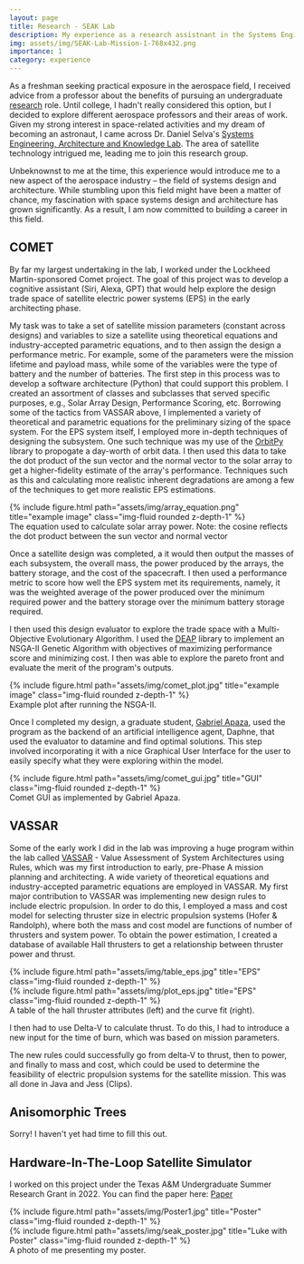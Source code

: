 ```yaml
---
layout: page
title: Research - SEAK Lab
description: My experience as a research assistnant in the Systems Engineering, Architecture and Knowledge Lab
img: assets/img/SEAK-Lab-Mission-1-768x432.png
importance: 1
category: experience
---
```


As a freshman seeking practical exposure in the aerospace field, I received advice from a professor about the benefits of pursuing an undergraduate [research](https://scholar.google.com/citations?user=NCYtE-8AAAAJ&hl=en&oi=ao) role. Until college, I hadn't really considered this option, but I decided to explore different aerospace professors and their areas of work. Given my strong interest in space-related activities and my dream of becoming an astronaut, I came across Dr. Daniel Selva's [Systems Engineering, Architecture and Knowledge Lab](https://www.selva-research.com/). The area of satellite technology intrigued me, leading me to join this research group.

Unbeknownst to me at the time, this experience would introduce me to a new aspect of the aerospace industry – the field of systems design and architecture. While stumbling upon this field might have been a matter of chance, my fascination with space systems design and architecture has grown significantly. As a result, I am now committed to building a career in this field.

## COMET

By far my largest undertaking in the lab, I worked under the Lockheed Martin-sponsored Comet project. The goal of this project was to develop a cognitive assistant (Siri, Alexa, GPT) that would help explore the design trade space of satellite electric power systems (EPS) in the early architecting phase.

My task was to take a set of satellite mission parameters (constant across designs) and variables to size a satellite using theoretical equations and industry-accepted parametric equations, and to then assign the design a performance metric. For example, some of the parameters were the mission lifetime and payload mass, while some of the variables were the type of battery and the number of batteries. The first step in this process was to develop a software architecture (Python) that could support this problem. I created an assortment of classes and subclasses that served specific purposes, e.g., Solar Array Design, Performance Scoring, etc. Borrowing some of the tactics from VASSAR above, I implemented a variety of theoretical and parametric equations for the preliminary sizing of the space system. For the EPS system itself, I employed more in-depth techniques of designing the subsystem. One such technique was my use of the [OrbitPy](https://github.com/EarthObservationSimulator/orbitpy) library to propogate a day-worth of orbit data. I then used this data to take the dot product of the sun vector and the normal vector to the solar array to get a higher-fidelity estimate of the array's performance. Techniques such as this and calculating more realistic inherent degradations are among a few of the techniques to get more realistic EPS estimations.

<div class="row">
    <div class="col-sm mt-3 mt-md-0">
        {% include figure.html path="assets/img/array_equation.png" title="example image" class="img-fluid rounded z-depth-1" %}
    </div>
</div>

<div class="caption">
    The equation used to calculate solar array power. Note: the cosine reflects the dot product between the sun vector and normal vector
</div>

Once a satellite design was completed, a it would then output the masses of each subsystem, the overall mass, the power produced by the arrays, the battery storage, and the cost of the spacecraft. I then used a performance metric to score how well the EPS system met its requirements, namely, it was the weighted average of the power produced over the minimum required power and the battery storage over the minimum battery storage required.

I then used this design evaluator to explore the trade space with a Multi-Objective Evolutionary Algorithm. I used the [DEAP](https://deap.readthedocs.io/en/master/) library to implement an NSGA-II Genetic Algorithm with objectives of maximizing performance score and minimizing cost. I then was able to explore the pareto front and evaluate the merit of the program's outputs.

<div class="row">
    <div class="col-sm mt-3 mt-md-0">
        {% include figure.html path="assets/img/comet_plot.jpg" title="example image" class="img-fluid rounded z-depth-1" %}
    </div>
</div>

<div class="caption">
    Example plot after running the NSGA-II.
</div>

Once I completed my design, a graduate student, [Gabriel Apaza](https://www.selva-research.com/people/gabe-apaza/), used the program as the backend of an artificial intelligence agent, Daphne, that used the evaluator to datamine and find optimal solutions. This step involved incorporating it with a nice Graphical User Interface for the user to easily specify what they were exploring within the model.

<div class="row">
    <div class="col-sm mt-3 mt-md-0">
        {% include figure.html path="assets/img/comet_gui.jpg" title="GUI" class="img-fluid rounded z-depth-1" %}
    </div>
</div>

<div class="caption">
    Comet GUI as implemented by Gabriel Apaza.
</div>

## VASSAR

Some of the early work I did in the lab was improving a huge program within the lab called [VASSAR](http://systemarchitect.mit.edu/docs/selva13a.pdf) -  Value Assessment of System Architectures using Rules, which was my first introduction to early, pre-Phase A mission planning and architecting. A wide variety of theoretical equations and industry-accepted parametric equations are employed in VASSAR. My first major contribution to VASSAR was implementing new design rules to include electric propulsion. In order to do this, I employed a mass and cost model for selecting thruster size in electric propulsion systems (Hofer & Randolph), where both the mass and cost model are functions of number of thrusters and system power. To obtain the power estimation, I created a database of available Hall thrusters to get a relationship between thruster power and thrust.

<div class="row">
    <div class="col-sm mt-3 mt-md-0">
        {% include figure.html path="assets/img/table_eps.jpg" title="EPS" class="img-fluid rounded z-depth-1" %}
    </div>
    <div class="col-sm mt-3 mt-md-0">
        {% include figure.html path="assets/img/plot_eps.jpg" title="EPS" class="img-fluid rounded z-depth-1" %}
    </div>
</div>
<div class="caption">
    A table of the hall thruster attributes (left) and the curve fit (right).
</div>

I then had to use Delta-V to calculate thrust. To do this, I had to introduce a new input for the time of burn, which was based on mission parameters.

The new rules could successfully go from delta-V to thrust, then to power, and finally to mass and cost, which could be used to determine the feasibility of electric propulsion systems for the satellite mission. This was all done in Java and Jess (Clips).

## Anisomorphic Trees

Sorry! I haven't yet had time to fill this out.

## Hardware-In-The-Loop Satellite Simulator

I worked on this project under the Texas A&M Undergraduate Summer Research Grant in 2022. You can find the paper here: [Paper](https://www.lukebedrosian.com/assets/pdf/satellite_simulator.pdf)

<div class="row">
    <div class="col-sm mt-3 mt-md-0">
        {% include figure.html path="assets/img/Poster1.jpg" title="Poster" class="img-fluid rounded z-depth-1" %}
    </div>
</div>

<div class="row">
    <div class="col-sm mt-3 mt-md-0">
        {% include figure.html path="assets/img/seak_poster.jpg" title="Luke with Poster" class="img-fluid rounded z-depth-1" %}
    </div>
</div>
<div class="caption">
    A photo of me presenting my poster.
</div>